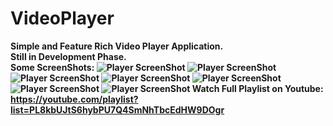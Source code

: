 # VideoPlayer
<b>Simple and Feature Rich Video Player Application.</b><br>
<b>Still in Development Phase.<b></br>
Some ScreenShots:
  ![Player ScreenShot](https://github.com/HarshAndroid/VideoPlayer/blob/master/Screen_shots_of_app/1.png)
  ![Player ScreenShot](https://github.com/HarshAndroid/VideoPlayer/blob/master/Screen_shots_of_app/2.png)
  ![Player ScreenShot](https://github.com/HarshAndroid/VideoPlayer/blob/master/Screen_shots_of_app/3.png)
  ![Player ScreenShot](https://github.com/HarshAndroid/VideoPlayer/blob/master/Screen_shots_of_app/4.png)
  ![Player ScreenShot](https://github.com/HarshAndroid/VideoPlayer/blob/master/Screen_shots_of_app/5.png)
  ![Player ScreenShot](https://github.com/HarshAndroid/VideoPlayer/blob/master/Screen_shots_of_app/6.png)
  ![Player ScreenShot](https://github.com/HarshAndroid/VideoPlayer/blob/master/Screen_shots_of_app/7.png)
 <b>Watch Full Playlist on Youtube:<b>
  https://youtube.com/playlist?list=PL8kbUJtS6hybPU7Q4SmNhTbcEdHW9DOgr
